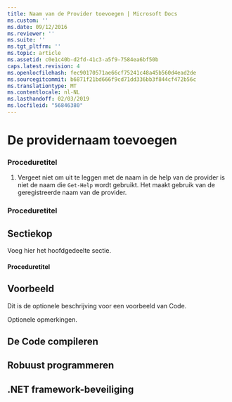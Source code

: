 ```yaml
---
title: Naam van de Provider toevoegen | Microsoft Docs
ms.custom: ''
ms.date: 09/12/2016
ms.reviewer: ''
ms.suite: ''
ms.tgt_pltfrm: ''
ms.topic: article
ms.assetid: c0e1c40b-d2fd-41c3-a5f9-7584ea6bf50b
caps.latest.revision: 4
ms.openlocfilehash: fec90170571ae66cf75241c48a45b560d4ead2de
ms.sourcegitcommit: b6871f21bd666f9cd71dd336bb3f844cf472b56c
ms.translationtype: MT
ms.contentlocale: nl-NL
ms.lasthandoff: 02/03/2019
ms.locfileid: "56846380"
---
```

# <a name="how-to-add-the-provider-name"></a>De providernaam toevoegen

### <a name="procedure-title"></a>Proceduretitel

1. Vergeet niet om uit te leggen met de naam in de help van de provider is niet de naam die `Get-Help` wordt gebruikt. Het maakt gebruik van de geregistreerde naam van de provider.

### <a name="procedure-title"></a>Proceduretitel

## <a name="section-heading"></a>Sectiekop

 Voeg hier het hoofdgedeelte sectie.

#### <a name="procedure-title"></a>Proceduretitel

## <a name="example"></a>Voorbeeld

 Dit is de optionele beschrijving voor een voorbeeld van Code.

<!-- TODO!!!: review snippet reference  [!CODE [Microsoft.Win32.RegistryKey#4](Microsoft.Win32.RegistryKey#4)]  -->

 Optionele opmerkingen.

## <a name="compiling-the-code"></a>De Code compileren

## <a name="robust-programming"></a>Robuust programmeren

## <a name="net-framework-security"></a>.NET framework-beveiliging